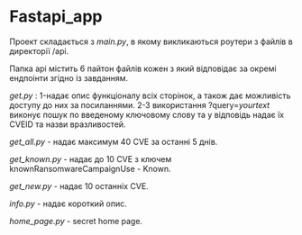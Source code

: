 # Fastapi_app

Проект складається з *main.py*, в якому викликаються роутери з файлів в директорії /api.

Папка api містить 6 пайтон файлів кожен з який відповідає за окремі ендпоінти згідно із завданням.

*get.py* : 
           1-надає опис функціоналу всіх сторінок, а також дає можливість доступу до них за посиланнями. 
           2-З використання ?query=*yourtext* виконує пошук по введеному ключовому слову та у відповідь надає їх CVEID та назви вразливостей.

*get_all.py* - надає максимум 40 CVE за останні 5 днів.

*get_known.py* - надає до 10 CVE з ключем knownRansomwareCampaignUse - Known.

*get_new.py* - надає 10 останніх CVE.

*info.py* - надає короткий опис.

*home_page.py* - secret home page.

